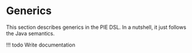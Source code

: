# Generics

This section describes generics in the PIE DSL.
In a nutshell, it just follows the Java semantics.

!!! todo
    Write documentation
